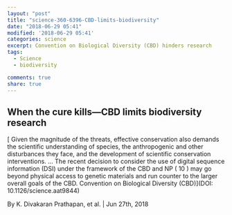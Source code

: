 ```yaml
---
layout: "post"
title: "science-360-6396-CBD-limits-biodiversity"
date: "2018-06-29 05:41"
modified: '2018-06-29 05:41'
categories: science
excerpt: Convention on Biological Diversity (CBD) hinders research
tags:
  - Science
  - biodiversity

comments: true
share: true
---
```


## When the cure kills—CBD limits biodiversity research

[ Given the magnitude of the threats, effective conservation also demands the scientific understanding of species, the anthropogenic and other disturbances they face, and the development of scientific conservation interventions. ... The recent decision to consider the use of digital sequence information (DSI) under the framework of the CBD and NP ( 10 ) may go beyond physical access to genetic materials and run counter to the larger overall goals of the CBD. Convention on Biological Diversity (CBD)](DOI: 10.1126/science.aat9844)

By K. Divakaran Prathapan, et al. | Jun 27th, 2018
